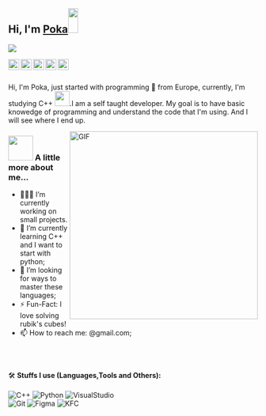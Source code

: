 <h2> Hi, I'm <a href="https://github.com/Poka33WasTaken">Poka</a><img src="https://raw.githubusercontent.com/rubiin/rubiin/master/pikahello.gif" width="20px" height="50px"></h2>

![](https://visitor-badge.glitch.me/badge?page_id=poka33wastaken.poka33wastaken)

<a href="https://twitter.com">
  <img align="left" alt="Rubin Bhandari | Twitter" width="22px" src="https://cdn.jsdelivr.net/npm/simple-icons@v3/icons/twitter.svg" />
</a>
<a href="https://www.linkedin.com">
  <img align="left" alt="Rubin's LinkedIN" width="22px" src="https://cdn.jsdelivr.net/npm/simple-icons@v3/icons/linkedin.svg" />
</a>
<a href="https://t.me">
  <img align="left" alt="Rubin's Telegram" width="22px" src="https://cdn.jsdelivr.net/npm/simple-icons@v3/icons/telegram.svg" />
</a>
<a href="https://www.instagram.com">
  <img align="left" alt="Poka's Instagram" width="22px" src="https://cdn.jsdelivr.net/npm/simple-icons@v3/icons/instagram.svg" />
</a>
<a href="https://www.reddit.com">
  <img align="left" alt="Poka's Reddit" width="22px" src="https://cdn.jsdelivr.net/npm/simple-icons@v3/icons/reddit.svg" />
</a>
<br />
<br/>

Hi, I'm Poka, just started with programming 🚀 from Europe, currently, I'm studying C++ <img src="https://media.giphy.com/media/WUlplcMpOCEmTGBtBW/giphy.gif" width="30">.I am a self taught developer. My goal is to have basic knowedge of programming and understand the code that I'm using. And I will see where I end up.

<img align="right" alt="GIF" width="380" src="https://media4.giphy.com/media/3oEduOg2WVGU1atrFe/giphy.gif?cid=ecf05e47h8xxvln2d7wucz9hri81t0mpqxlqy7009skc86ml&rid=giphy.gif&ct=g">
 
### <img src="https://media.giphy.com/media/VgCDAzcKvsR6OM0uWg/giphy.gif" width="50"> A little more about me... 

- 👨🏽‍💻 I’m currently working on small projects.
- 🌱 I’m currently learning C++ and I want to start with python;
- 🤔 I’m looking for ways to master these languages;
- ⚡️ Fun-Fact: I love solving rubik's cubes!
- 📫 How to reach me: @gmail.com;

<br/>
<br/>

🛠️ **Stuffs I use (Languages,Tools and Others):**
<br>
<br>
![C++](https://img.shields.io/badge/-C++-black?style=for-the-badge&logo=c%2B%2B&)
![Python](https://img.shields.io/badge/-Python-black?style=for-the-badge&logo=Python)
![VisualStudio](https://img.shields.io/badge/-VisualStudio-black?style=for-the-badge&logo=VisualStudio)
<br>
![Git](https://img.shields.io/badge/-Git-black?style=for-the-badge&logo=Git)
![Figma](https://img.shields.io/badge/Figma-black?style=for-the-badge&logo=figma&logoColor=white)
![KFC](https://img.shields.io/badge/-KFC-black?style=for-the-badge&logo=kfc&logoColor=white)
